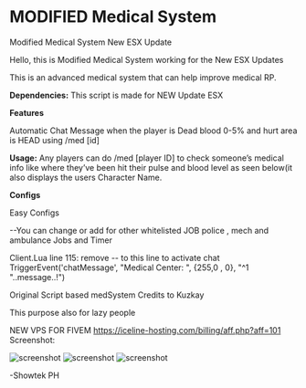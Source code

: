 # MODIFIED Medical System
Modified Medical System New ESX Update



Hello, this is Modified Medical System working for the New ESX Updates

This is an advanced medical system that can help improve medical RP.

**Dependencies:**
This script is made for NEW Update ESX 

**Features**

Automatic Chat Message when the player is Dead blood 0-5% and hurt area is HEAD using /med [id]

**Usage:**
Any players can do /med [player ID] to check someone’s medical info like where they’ve been hit
their pulse and blood level as seen below(it also displays the users Character Name.

**Configs**

Easy Configs

--You can change or add for other whitelisted JOB police , mech and ambulance 
Jobs and Timer

Client.Lua line 115: remove -- to this line to activate chat 
 TriggerEvent('chatMessage', "Medical Center: ", {255,0 , 0}, "^1 "..message..!")

Original Script based medSystem
Credits to Kuzkay

This purpose also for lazy people

NEW VPS FOR FIVEM
https://iceline-hosting.com/billing/aff.php?aff=101
Screenshot: 

![screenshot](https://i.imgur.com/zlmlGsp.jpg)
![screenshot](https://i.imgur.com/qwa7kgq.jpg)
![screenshot](https://i.imgur.com/oYyMTwG.jpg)


-Showtek PH
